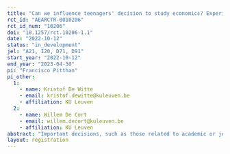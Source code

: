 ```yaml
---
title: "Can we influence teenagers' decision to study economics? Experimental evidence on stereotypes, self-efficacy and academic choice."
rct_id: "AEARCTR-0010206"
rct_id_num: "10206"
doi: "10.1257/rct.10206-1.1"
date: "2022-10-12"
status: "in_development"
jel: "A21, I20, D71, D91"
start_year: "2022-10-12"
end_year: "2023-04-30"
pi: "Francisco Pitthan"
pi_other:
  1:
    - name: Kristof De Witte
    - email: kristof.dewitte@kuleuven.be
    - affiliation: KU Leuven
  2:
    - name: Willem De Cort
    - email: willem.decort@kuleuven.be
    - affiliation: KU Leuven
abstract: "Important decisions, such as those related to academic or job choices, can have a huge impact in people’s life. Although the evidence on social choice theory is substantial, the causal evidence using an economics framework is still insufficient. In this paper we propose a causal framework to analyse the impact of self-efficacy, outcome expectation and social image on the decision of high school students to study economics in university. For this, we propose a randomized controlled trial with two interventions, one focused on improving economic literacy of students and a second one focused on changing stereotypes often associated with economists. To analyse our framework, causal mediation analysis and heterogeneity analysis will be used. As secondary outcome, we want to verify the effect of the treatment among different political preferences, gender, and socio-economic status."
layout: registration
---
```


